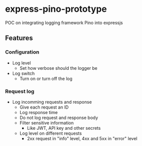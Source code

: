 # express-pino-prototype
POC on integrating logging framework Pino into expressjs

## Features

### Configuration
- Log level
  - Set how verbose should the logger be
- Log switch
  - Turn on or turn off the log

### Request log
- Log incomming requests and response
  - Give each request an ID
  - Log response time
  - Do not log request and response body
  - Filter sensitive information
    - Like JWT, API key and other secrets
  - Log level on different requests
    - 2xx request in "info" level, 4xx and 5xx in "error" level

